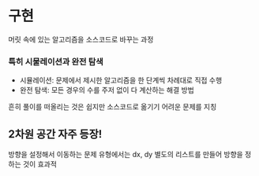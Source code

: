 # 구현
머릿 속에 있는 알고리즘을 소스코드로 바꾸는 과정
### 특히 시물레이션과 완전 탐색
- 시뮬레이션: 문제에서 제시한 알고리즘을 한 단계씩 차례대로 직접 수행
- 완전 탐색: 모든 경우의 수를 주저 없이 다 계산하는 해결 방법  

흔히 풀이를 떠올리는 것은 쉽지만 소스코드로 옮기기 어려운 문제를 지칭  

## 2차원 공간 자주 등장!
방향을 설정해서 이동하는 문제 유형에서는 dx, dy 별도의 리스트를 만들어 방향을 정하는 것이 효과적
